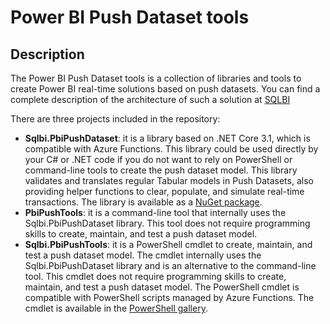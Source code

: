 
# Power BI Push Dataset tools
## Description
The Power BI Push Dataset tools is a collection of libraries and tools to create Power BI real-time solutions based on push datasets.
You can find a complete description of the architecture of such a solution at [SQLBI](https://www.sqlbi.com/)

There are three projects included in the repository:
*	**Sqlbi.PbiPushDataset**: it is a library based on .NET Core 3.1, which is compatible with Azure Functions. This library could be used directly by your C# or .NET code if you do not want to rely on PowerShell or command-line tools to create the push dataset model. This library validates and translates regular Tabular models in Push Datasets, also providing helper functions to clear, populate, and simulate real-time transactions. The library is available as a [NuGet package](https://www.nuget.org/packages/Sqlbi.PbiPushDataset/).
*	**PbiPushTools**: it is a command-line tool that internally uses the Sqlbi.PbiPushDataset library. This tool does not require programming skills to create, maintain, and test a push dataset model.
*	**Sqlbi.PbiPushTools**: it is a PowerShell cmdlet to create, maintain, and test a push dataset model. The cmdlet internally uses the Sqlbi.PbiPushDataset library and is an alternative to the command-line tool. This cmdlet does not require programming skills to create, maintain, and test a push dataset model. The PowerShell cmdlet is compatible with PowerShell scripts managed by Azure Functions. The cmdlet is available in the [PowerShell gallery](https://www.powershellgallery.com/packages/Sqlbi.PbiPushTools/).

